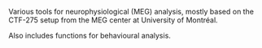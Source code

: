 Various tools for neurophysiological (MEG) analysis, mostly based on the CTF-275
setup from the MEG center at University of Montréal.

Also includes functions for behavioural analysis.
